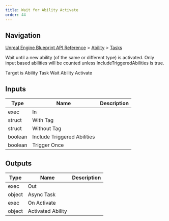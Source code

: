 ```yaml
---
title: Wait for Ability Activate
order: 44
---
```

## Navigation

[Unreal Engine Blueprint API Reference](https://dev.epicgames.com/documentation/en-us/unreal-engine/BlueprintAPI) > [Ability](https://dev.epicgames.com/documentation/en-us/unreal-engine/BlueprintAPI/Ability) > [Tasks](https://dev.epicgames.com/documentation/en-us/unreal-engine/BlueprintAPI/Ability/Tasks)

Wait until a new ability (of the same or different type) is activated. Only input based abilities will be counted unless IncludeTriggeredAbilities is true.

Target is Ability Task Wait Ability Activate

## Inputs

| Type | Name | Description |
| --- | --- | --- |
| exec | In |  |
| struct | With Tag |  |
| struct | Without Tag |  |
| boolean | Include Triggered Abilities |  |
| boolean | Trigger Once |  |

## Outputs

| Type | Name | Description |
| --- | --- | --- |
| exec | Out |  |
| object | Async Task |  |
| exec | On Activate |  |
| object | Activated Ability |  |
